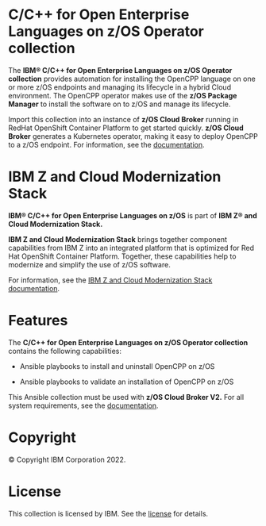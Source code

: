 **C/C++ for Open Enterprise Languages on z/OS Operator collection**
========================

The **IBM® C/C++ for Open Enterprise Languages on z/OS Operator collection** provides automation for installing the OpenCPP language on one or more z/OS endpoints and managing its lifecycle in a hybrid Cloud environment. The OpenCPP operator makes use of the **z/OS Package Manager** to install the software on to z/OS and manage its lifecycle.


Import this collection into an instance of **z/OS Cloud Broker** running in RedHat OpenShift Container Platform to get started quickly. **z/OS Cloud Broker** generates a Kubernetes operator, making it easy to deploy OpenCPP to a z/OS endpoint. For information, see the [documentation](https://www.ibm.com/docs/SSV97FN_latest/zstack/c.html).


**IBM Z and Cloud Modernization Stack**
===========================================
**IBM® C/C++ for Open Enterprise Languages on z/OS** is part of **IBM Z® and Cloud Modernization Stack.** 
  
**IBM Z and Cloud Modernization Stack** brings together component capabilities from IBM Z into an integrated platform that is optimized for Red Hat OpenShift Container Platform. Together, these capabilities help to modernize and simplify the use of z/OS software. 


For information, see the [IBM Z and Cloud Modernization Stack documentation](https://www.ibm.com/docs/SSV97FN_latest/). 

**Features**
========
The **C/C++ for Open Enterprise Languages on z/OS Operator collection** contains the following capabilities: 

* Ansible playbooks to install and uninstall OpenCPP on z/OS 

* Ansible playbooks to validate an installation of OpenCPP on z/OS 

This Ansible collection must be used with **z/OS Cloud Broker V2.** For all system requirements, see the [documentation](https://www.ibm.com/docs/SSV97FN_latest/zstack/system-requirements.html).


**Copyright**
=========
© Copyright IBM Corporation 2022.

**License**
=======
This collection is licensed by IBM. See the [license](https://www14.software.ibm.com/cgi-bin/weblap/lap.pl?li_formnum=L-MCHN-C9NRTZ) for details. 
